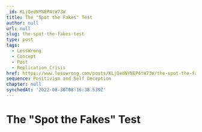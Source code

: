 ```yaml
---
_id: KLjQedNYNEP4tW73W
title: The "Spot the Fakes" Test
author: null
url: null
slug: the-spot-the-fakes-test
type: post
tags:
  - LessWrong
  - Concept
  - Post
  - Replication_Crisis
href: https://www.lesswrong.com/posts/KLjQedNYNEP4tW73W/the-spot-the-fakes-test
sequence: Positivism and Self Deception
chapter: null
synchedAt: '2022-08-30T08:16:38.539Z'
---
```


# The "Spot the Fakes" Test
